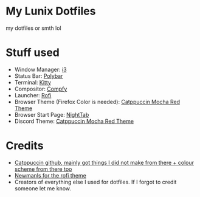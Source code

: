 # My Lunix Dotfiles
my dotfiles or smth lol

# Stuff used
- Window Manager: [i3](https://i3wm.org/)
- Status Bar: [Polybar](https://github.com/polybar/polybar)
- Terminal: [Kitty](https://sw.kovidgoyal.net/kitty/)
- Compositor: [Compfy](https://github.com/allusive-dev/compfy)
- Launcher: [Rofi](https://github.com/davatorium/rofi)
- Browser Theme (Firefox Color is needed): [Catppuccin Mocha Red Theme](https://github.com/catppuccin/firefox)
- Browser Start Page: [NightTab](https://addons.mozilla.org/en-GB/firefox/addon/nighttab/)
- Discord Theme: [Catppuccin Mocha Red Theme](https://catppuccin.github.io/discord/dist/catppuccin-mocha-red.theme.css)
# Credits
- [Catppuccin github, mainly got things I did not make from there + colour scheme from there too](https://github.com/catppuccin/catppuccin)
- [Newmanls for the rofi theme](https://github.com/polybar/polybar)
- Creators of everything else I used for dotfiles. If I forgot to credit someone let me know. 
